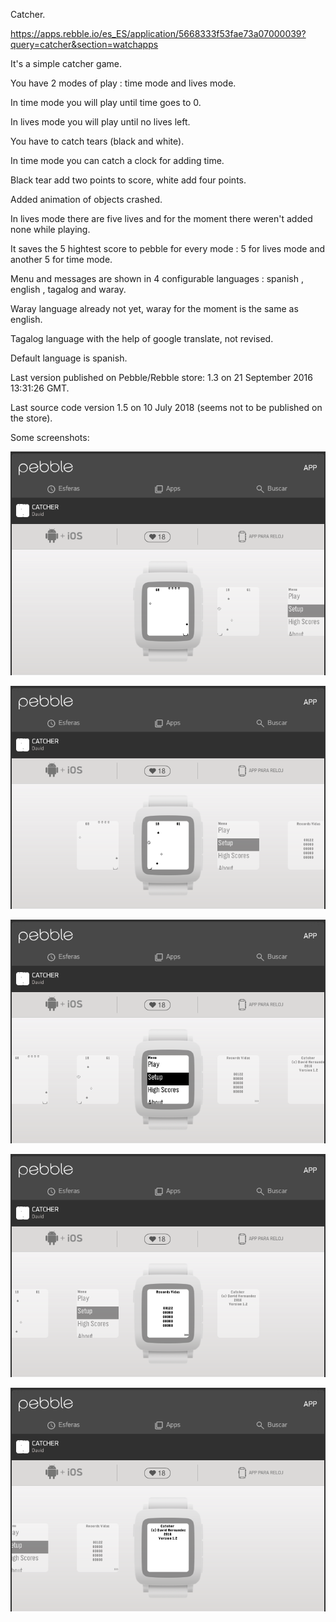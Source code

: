 Catcher.

https://apps.rebble.io/es_ES/application/5668333f53fae73a07000039?query=catcher&section=watchapps

 It's a simple catcher game.

 You have 2 modes of play : time mode and lives mode.

 In time mode you will play until time goes to 0.

 In lives mode you will play until no lives left.

 You have to catch tears (black and white).

 In time mode you can catch a clock for adding time.

 Black tear add two points to score, white add four points.

 Added animation of objects crashed.

 In lives mode there are five lives and for the moment there weren't added none while playing.

 It saves the 5 hightest score to pebble for every mode : 5 for lives mode and another 5 for time mode. 

 Menu and messages are shown in 4 configurable languages : spanish , english , tagalog and waray.

 Waray language already not yet, waray for the moment is the same as english.

 Tagalog language with the help of google translate, not revised.

 Default language is spanish.


Last version published on Pebble/Rebble store: 1.3 on 21 September 2016 13:31:26 GMT.

Last source code version 1.5 on 10 July 2018 (seems not to be published on the store).

Some screenshots:

![catcher1](catcher1.png)

![catcher2](catcher2.png)

![catcher3](catcher3.png)

![catcher4](catcher4.png)

![catcher5](catcher5.png)

